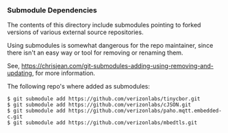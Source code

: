 ### Submodule Dependencies
The contents of this directory include submodules pointing to forked versions of various external source repositories.

Using submodules is somewhat dangerous for the repo maintainer, since there isn't an easy way or tool for removing or renaming them.

See, https://chrisjean.com/git-submodules-adding-using-removing-and-updating, for more information.

The following repo's where added as submodules:
```
$ git submodule add https://github.com/verizonlabs/tinycbor.git
$ git submodule add https://github.com/verizonlabs/cJSON.git
$ git submodule add https://github.com/verizonlabs/paho.mqtt.embedded-c.git
$ git submodule add https://github.com/verizonlabs/mbedtls.git
```


